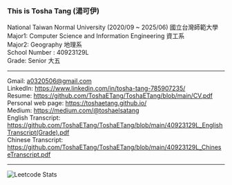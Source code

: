 ### This is Tosha Tang (湯可伊)  


National Taiwan Normal University (2020/09 ~ 2025/06) 國立台灣師範大學  
Major1: Computer Science and Information Engineering 資工系  
Major2: Geography 地理系  
School Number : 40923129L  
Grade: Senior 大五  

---

Gmail: a0320506@gmail.com  
LinkedIn: https://www.linkedin.com/in/tosha-tang-785907235/  
Resume: https://github.com/ToshaETang/ToshaETang/blob/main/CV.pdf      
Personal web page: https://toshaetang.github.io/    
Medium: https://medium.com/@toshaelsatang  
English Transcript: https://github.com/ToshaETang/ToshaETang/blob/main/40923129L_EnglishTranscript(Grade).pdf  
Chinese Transcript: https://github.com/ToshaETang/ToshaETang/blob/main/40923129L_ChineseTranscript.pdf  

--- 

![Leetcode Stats](https://leetcard.jacoblin.cool/ToshaElsaTang)  




<!--
**ToshaETang/ToshaETang** is a ✨ _special_ ✨ repository because its `README.md` (this file) appears on your GitHub profile.

Here are some ideas to get you started:

- 🔭 I’m currently working on ...
- 🌱 I’m currently learning ...
- 👯 I’m looking to collaborate on ...
- 🤔 I’m looking for help with ...
- 💬 Ask me about ...
- 📫 How to reach me: ...
- 😄 Pronouns: ...
- ⚡ Fun fact: ...
-->
